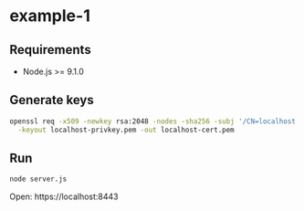 # example-1

## Requirements

- Node.js >= 9.1.0

## Generate keys

```sh
openssl req -x509 -newkey rsa:2048 -nodes -sha256 -subj '/CN=localhost' \
  -keyout localhost-privkey.pem -out localhost-cert.pem
```

## Run

```sh
node server.js
```

Open: https://localhost:8443

